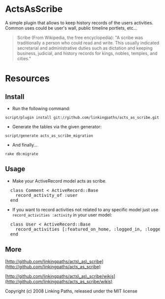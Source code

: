 ActsAsScribe
============
A simple plugin that allows to keep history records of the users activities. Common uses could be user's wall, public timeline portlets, etc...

> Scribe (From Wikipedia, the free encyclopedia):
"A scribe was traditionally a person who could read and write. This usually indicated secretarial and administrative duties such as dictation and keeping business, judicial, and history records for kings, nobles, temples, and cities."

Resources
=========

Install
-------
 
 * Run the following command:
 
 `script/plugin install git://github.com/linkingpaths/acts_as_scribe.git`
 
 * Generate the tables via the given generator:

 `script/generate acts_as_scribe_migration`
 
 * And finally...
 
 `rake db:migrate`
 
Usage
-----
 
 * Make your ActiveRecord model acts as scribe.
<pre>
  class Comment < ActiveRecord::Base    
    record_activity_of :user
  end
</pre>

 * If you want to record activities not related to any specific model just use `record_activities :activity` in your user model:
<pre>
  class User < ActiveRecord::Base
    record_activities [:featured_on_home, :logged_in, :logged_out]
  end
</pre>
 


More
-------

[http://github.com/linkingpaths/acts\_as\_scribe](http://github.com/linkingpaths/acts_as_scribe)

[http://github.com/linkingpaths/acts\_as\_scribe/wikis](http://github.com/linkingpaths/acts_as_scribe/wikis)


Copyright (c) 2008 Linking Paths, released under the MIT license